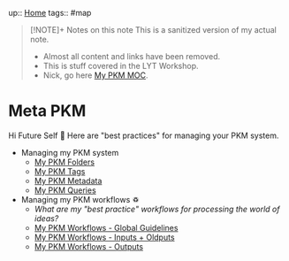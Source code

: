 up:: [Home](Maps/Home.md)
tags:: #map

> [!NOTE]+ Notes on this note
> This is a sanitized version of my actual note. 
> - Almost all content and links have been removed.
> - This is stuff covered in the LYT Workshop.
> - Nick, go here [My PKM MOC](My%20PKM%20MOC).

# Meta PKM
Hi Future Self 👋  Here are "best practices" for managing your PKM system. 

- Managing my PKM system
	- [My PKM Folders](My%20PKM%20Folders)
	- [My PKM Tags](My%20PKM%20Tags)
	- [My PKM Metadata](My%20PKM%20Metadata)
	- [My PKM Queries](My%20PKM%20Queries)
- Managing my PKM workflows ♽
	- *What are my "best practice" workflows for processing the world of ideas?*
	- [My PKM Workflows - Global Guidelines](My%20PKM%20Workflows%20-%20Global%20Guidelines)
	- [My PKM Workflows - Inputs + Oldputs](My%20PKM%20Workflows%20-%20Inputs%20+%20Oldputs)
	- [My PKM Workflows - Outputs](Notes/My%20PKM%20Workflows%20-%20Outputs.md)

